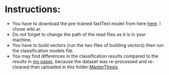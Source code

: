 
# Instructions:
* You have to download the pre-trained fastText model from here [here](https://github.com/facebookresearch/fastText/blob/master/docs/pretrained-vectors.md). I chose wiki.ar.
* Do not forget to change the path of the read files as it is in your machine.
* You have to build vectors (run the two files of building vectors) then run the classification models file.
* You may find differences in the classification results compared to the results in [my paper](https://link.springer.com/chapter/10.1007%2F978-3-030-29513-4_21), because the dataset was re-processed and re-cleaned then uploaded in this folder:[MasterThesis](https://github.com/Nuhagh/MastersThesis).

